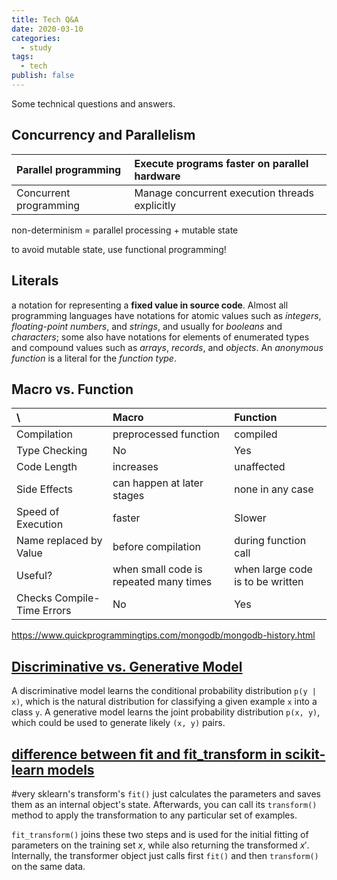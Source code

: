 ```yaml
---
title: Tech Q&A
date: 2020-03-10
categories:
  - study
tags:
  - tech
publish: false
---
```


Some technical questions and answers.

<!-- more -->

## Concurrency and Parallelism

| Parallel programming   | Execute programs faster on parallel hardware   |
| :--------------------- | :--------------------------------------------- |
| Concurrent programming | Manage concurrent execution threads explicitly |

non-determinism = parallel processing + mutable state

to avoid mutable state, use functional programming!

## Literals

a notation for representing a **fixed value in source code**. Almost all programming languages have notations for atomic values such as _integers_, _floating-point numbers_, and _strings_, and usually for _booleans_ and _characters_; some also have notations for elements of enumerated types and compound values such as _arrays_, _records_, and _objects_. An _anonymous function_ is a literal for the _function type_.

## Macro vs. Function

| \                          | Macro                                  | Function                         |
| :------------------------- | :------------------------------------- | :------------------------------- |
| Compilation                | preprocessed function                  | compiled                         |
| Type Checking              | No                                     | Yes                              |
| Code Length                | increases                              | unaffected                       |
| Side Effects               | can happen at later stages             | none in any case                 |
| Speed of Execution         | faster                                 | Slower                           |
| Name replaced by Value     | before compilation                     | during function call             |
| Useful?                    | when small code is repeated many times | when large code is to be written |
| Checks Compile-Time Errors | No                                     | Yes                              |

https://www.quickprogrammingtips.com/mongodb/mongodb-history.html

## [Discriminative vs. Generative Model](https://stackoverflow.com/a/879591/6421652)

A discriminative model learns the conditional probability distribution `p(y | x)`, which is the natural distribution for classifying a given example `x` into a class `y`. A generative model learns the joint probability distribution `p(x, y)`, which could be used to generate likely `(x, y)` pairs.

## [difference between fit and fit_transform in scikit-learn models](https://datascience.stackexchange.com/a/12346)

#very sklearn's transform's `fit()` just calculates the parameters and saves them as an internal object's state. Afterwards, you can call its `transform()` method to apply the transformation to any particular set of examples.

`fit_transform()` joins these two steps and is used for the initial fitting of parameters on the training set $x$, while also returning the transformed $x'$. Internally, the transformer object just calls first `fit()` and then `transform()` on the same data.
